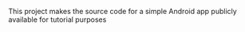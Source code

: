 This project makes the source code for a simple Android app publicly available for tutorial purposes